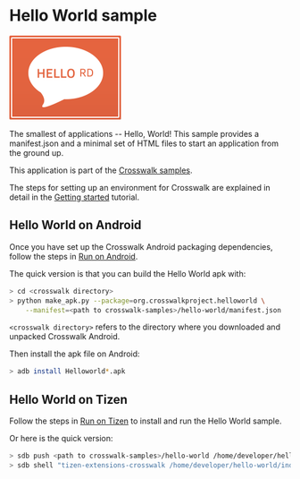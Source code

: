 # Hello World sample

<img class='sample-thumb' src='/assets/sampapp-icon-helloworld.png'>

The smallest of applications -- Hello, World! This sample provides a manifest.json
and a minimal set of HTML files to start an application from the ground up.

This application is part of the
[Crosswalk samples](https://github.com/crosswalk-project/crosswalk-samples).

The steps for setting up an environment for Crosswalk are explained
in detail in the [Getting started](/documentation/getting_started.html)
tutorial.

## Hello World on Android

Once you have set up the Crosswalk Android packaging dependencies,
follow the steps in [Run on Android](/documentation/android/run_on_android.html).

The quick version is that you can build the Hello World apk with:

```sh
> cd <crosswalk directory>
> python make_apk.py --package=org.crosswalkproject.helloworld \
    --manifest=<path to crosswalk-samples>/hello-world/manifest.json
```

`<crosswalk directory>` refers to the directory where you downloaded and
unpacked Crosswalk Android.

Then install the apk file on Android:

```sh
> adb install Helloworld*.apk
```

## Hello World on Tizen

Follow the steps in
[Run on Tizen](/documentation/tizen/run_on_tizen.html)
to install and run the Hello World sample.

Or here is the quick version:

```sh
> sdb push <path to crosswalk-samples>/hello-world /home/developer/hello-world
> sdb shell "tizen-extensions-crosswalk /home/developer/hello-world/index.html"
```
